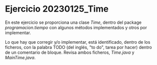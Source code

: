 Ejercicio 20230125_Time
===

En este ejercicio se proporciona una clase _Time_, dentro del package _programacion.tiempo_ con algunos métodos implementados y otros por implementar.

Lo que hay que corregir y/o implementar, está identificado, dentro de los ficheros, con la palabra TODO (del inglés, "to do", tarea por hacer) dentro de un comentario de bloque. Revisa ambos ficheros, _Time.java_ y _MainTime.java_.